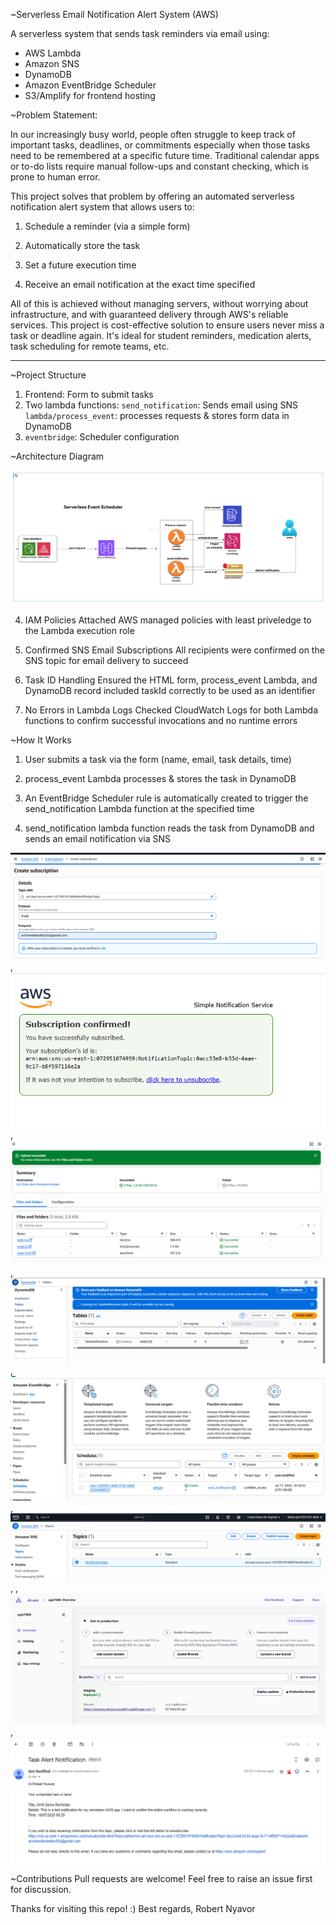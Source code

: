 ~Serverless Email Notification Alert System (AWS)

A serverless system that sends task reminders via email using:
- AWS Lambda
- Amazon SNS
- DynamoDB
- Amazon EventBridge Scheduler
- S3/Amplify for frontend hosting


~Problem Statement:

In our increasingly busy world, people often struggle to keep track of important tasks, deadlines, or commitments especially when those tasks need to be remembered at a specific future time. Traditional calendar apps or to-do lists require manual follow-ups and constant checking, which is prone to human error.

This project solves that problem by offering an automated serverless notification alert system that allows users to:

1. Schedule a reminder (via a simple form)

2. Automatically store the task 

3. Set a future execution time

4. Receive an email notification at the exact time specified

All of this is achieved without managing servers, without worrying about infrastructure, and with guaranteed delivery through AWS's reliable services. 
This project is cost-effective solution to ensure users never miss a task or deadline again. It's ideal for student reminders, medication alerts, task scheduling for remote teams, etc.

***


~Project Structure
1. Frontend: Form to submit tasks
2. Two lambda functions: `send_notification`: Sends email using SNS
                         `lambda/process_event`: processes requests & stores form data in DynamoDB
3. `eventbridge`: Scheduler configuration


~Architecture Diagram

![Architecture Diagram](architecture-diagram.jpeg)




4. IAM Policies
Attached AWS managed policies with least priveledge to the Lambda execution role


5. Confirmed SNS Email Subscriptions
All recipients were confirmed on the SNS topic for email delivery to succeed


6. Task ID Handling
Ensured the HTML form, process_event Lambda, and DynamoDB record included taskId correctly to be used as an identifier


7. No Errors in Lambda Logs
Checked CloudWatch Logs for both Lambda functions to confirm successful invocations and no runtime errors


~How It Works
1. User submits a task via the form (name, email, task details, time)

2. process_event Lambda processes & stores the task in DynamoDB

3. An EventBridge Scheduler rule is automatically created to trigger the send_notification Lambda function at the specified time

4. send_notification lambda function reads the task from DynamoDB and sends an email notification via SNS

![screenshots](screenshots/create-subscription.png), ![screenshots](screenshots/subscription-confirmed.png), ![screenshots](screenshots/bucket-upload.png), 
![screenshots](screenshots/dynamodb-table-creation.png), ![screenshots](screenshots/event-bridge-schedule.png), ![screenshots](screenshots/sns-topic.png), , ![screenshots](screenshots/deployed-with-amplify.png), ![screenshots](screenshots/alert-notification-sent.png)

~Contributions
Pull requests are welcome! Feel free to raise an issue first for discussion.




Thanks for visiting this repo! :)
Best regards,
Robert Nyavor
